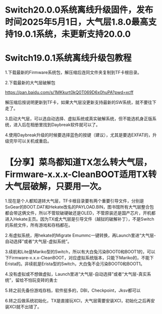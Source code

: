 Switch20.0.0系统离线升级固件，发布时间2025年5月1日，大气层1.8.0最高支持19.0.1系统，未更新支持20.0.0
====

Switch19.0.1系统离线升级包教程
====

1.下载最新的Firmware系统包，解压缩后连同文件夹复制到TF卡根目录。

2.下载最新的大气层破解包

https://pan.baidu.com/s/1MKkurt0kQ0T069D6x0huPA?pwd=xcff

解压缩后按说明更新到TF卡，如果大气层没更新支持最新的SW系统，就不要往下走了。

3.启动大气层，可以选自动选择、虚拟系统或真实破解系统，但不能选机身正版系统，进入后在相册里找到Daybreak软件就可以了。

4.使用Daybreak升级的时候要选择蓝色的按键（建议），尤其是要选EXFAT的，升级完毕可以关机或重启。


【分享】菜鸟都知道TX怎么转大气层，Firmware-x.x.x-CleanBOOT适用TX转大气层破解，只要用一次。
====

1.现在是个人都知道转大气层，TF卡根目录要有两个重要引导文件，分别是SxGear的BOOT.DAT和Hekate改名的PAYLOAD.BIN，图书馆所有大气层整合包都会带这俩文件，所以不管软破硬破还是OLED，不管原装还是国产芯片，开机都进入Hekate主页。因为TX或大气层是引导文件（越狱的破解补丁），不是Switch的系统文件，所有游戏和存档都在。

2.有虚拟系统，用hekate的Migrate Emummc一键转换，再Launch里进“大气层-自动选择”或者“大气层-虚拟系统”。

3.续航和Lite是Mariko型的Switch，所以有大白兔污染BOOT0和BOOT1的，可以下Firmware-x.x.x-CleanBOOT，对应虚拟系统版本，只能下Mariko的，不能下Erista的。非续航是Erista型的Switch，大白兔不会污染BOOT0和BOOT1。

4.没有虚拟或不想做虚拟，Launch里进“大气层-自动选择”或者“大气层-真实系统”，留给不怕玩变砖的勇士

5.转之前先备份游戏存档，软件挺多的，DBI，Checkpoint，Jksv都可以

6.转之后做系统初始化，TX是直接玩XCI，大气层需要安装XCI，初始化之后再安装XCI就不出错了。
